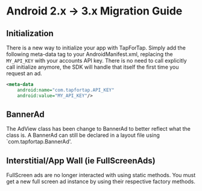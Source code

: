 # Android 2.x -> 3.x Migration Guide

## Initialization

There is a new way to initialize your app with TapForTap. Simply add the following meta-data tag to your 
AndroidManifest.xml, replacing the `MY_API_KEY` with your accounts API key. There is no need to call explicitly call
initialize anymore, the SDK will handle that itself the first time you request an ad.

```xml
<meta-data
    android:name="com.tapfortap.API_KEY"
    android:value="MY_API_KEY"/>
```

## BannerAd

The AdView class has been change to BannerAd to better reflect what the class is. A BannerAd can still be
declared in a layout file using `com.tapfortap.BannerAd'. 

## Interstitial/App Wall (ie FullScreenAds)

FullScreen ads are no longer interacted with using static methods. You must get a new full screen ad instance by
using their respective factory methods.
